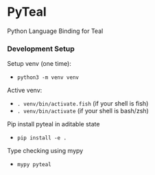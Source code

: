 # PyTeal

Python Language Binding for Teal


### Development Setup

Setup venv (one time):
 * `python3 -m venv venv`


Active venv:
 * `. venv/bin/activate.fish` (if your shell is fish)
 * `. venv/bin/activate` (if your shell is bash/zsh)


Pip install pyteal in aditable state
 * `pip install -e .`
 
Type checking using mypy
* `mypy pyteal`
